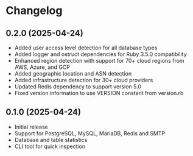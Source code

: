 # Changelog

## 0.2.0 (2025-04-24)

* Added user access level detection for all database types
* Added logger and ostruct dependencies for Ruby 3.5.0 compatibility
* Enhanced region detection with support for 70+ cloud regions from AWS, Azure, and GCP
* Added geographic location and ASN detection
* Added infrastructure detection for 30+ cloud providers
* Updated Redis dependency to support version 5.0
* Fixed version information to use VERSION constant from version.rb

## 0.1.0 (2025-04-24)

* Initial release
* Support for PostgreSQL, MySQL, MariaDB, Redis and SMTP
* Database and table statistics
* CLI tool for quick inspection 